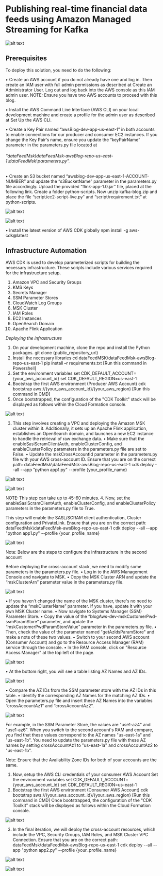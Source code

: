 # Publishing real-time financial data feeds using Amazon Managed Streaming for Kafka

![alt text](image-14.png)

## Prerequisites

To deploy this solution, you need to do the following: 
 
•	Create an AWS account if you do not already have one and log in. Then create an IAM user with full admin permissions as described at Create an Administrator User. Log out and log back into the AWS console as this IAM admin user.
NOTE: Ensure you have two AWS accounts to proceed with this blog.

•	Install the AWS Command Line Interface (AWS CLI) on your local development machine and create a profile for the admin user as described at Set Up the AWS CLI.   

•	Create a Key Pair named “awsBlog-dev-app-us-east-1” in both accounts to enable connections for our producer and consumer EC2 instances. If you change the Key Pair's name, ensure you update the “keyPairName” parameter in the parameters.py file located at
###### “dataFeedMsk\dataFeedMsk-awsBlog-repo-us-east-1\dataFeedMsk\parameters.py”.

•	Create an S3 bucket named “awsblog-dev-app-us-east-1-ACCOUNT-NUMBER” and update the “s3BucketName” parameter in the parameters.py file accordingly. Upload the provided “flink-app-1.0.jar” file, placed at the following link. Create a folder python-scripts. Now unzip kafka-blog.zip and place the file “script/ec2-script-live.py” and “script/requirement.txt” at python-scripts.

![alt text](image-1.png)

![alt text](image-2.png)

•	Install the latest version of AWS CDK globally
npm install -g aws-cdk@latest

## Infrastructure Automation
 
AWS CDK is used to develop parameterized scripts for building the necessary infrastructure. These scripts include various services required for the infrastructure setup.
 
1.	Amazon VPC and Security Groups
2.	KMS Keys
3.	Secrets Manager
4.	SSM Parameter Stores
5.	CloudWatch Log Groups
6.	MSK Cluster
7.	IAM Roles
8.	EC2 Instances
9.	OpenSearch Domain
10.	Apache Flink Application

*Deploying the Infrastructure* 
 
1.	On your development machine, clone the repo and install the Python packages. 
git clone {public_repository_url} 
2.	Install the necessary libraries
cd dataFeedMSK\dataFeedMsk-awsBlog-repo-us-east-1
pip install –r requirements.txt [Run this command in Powershell]
3.	Set the environment variables
set CDK_DEFAULT_ACCOUNT={your_aws_account_id}
set CDK_DEFAULT_REGION=us-east-1
4.	Bootstrap the first AWS environment (Producer AWS Account)
cdk bootstrap aws://{your_aws_account_id}/{your_aws_region} [Run this command in CMD]	
5.	Once bootstrapped, the configuration of the "CDK Toolkit" stack will be displayed as follows within the Cloud Formation console.

![alt text](image-3.png)

3.	This step involves creating a VPC and deploying the Amazon MSK cluster within it. Additionally, it sets up an Apache Flink application, establishes an OpenSearch domain, and launches a new EC2 instance to handle the retrieval of raw exchange data.
•	Make sure that the enableSaslScramClientAuth, enableClusterConfig, and enableClusterPolicy parameters in the parameters.py file are set to False. 
•	Update the mskCrossAccountId parameter in the parameters.py file with your AWS cross-account ID.
Ensure that you are on the correct path: dataFeedMsk\dataFeedMsk-awsBlog-repo-us-east-1 
cdk deploy --all --app "python app1.py" --profile {your_profile_name}

![alt text](image-4.png)

![alt text](image-5.png)

NOTE: This step can take up to 45-60 minutes. 
4.	Now, set the enableSaslScramClientAuth, enableClusterConfig, and enableClusterPolicy parameters in the parameters.py file to True. 
 
This step will enable the SASL/SCRAM client authentication, Cluster configuration and PrivateLink.
Ensure that you are on the correct path: dataFeedMsk\dataFeedMsk-awsBlog-repo-us-east-1
cdk deploy --all --app "python app1.py" --profile {your_profile_name}

![alt text](image-6.png)

Note: Below are the steps to configure the infrastructure in the second account

Before deploying the cross-account stack, we need to modify some parameters in the parameters.py file. 
•	Log in to the AWS Management Console and navigate to MSK.
•	Copy the MSK Cluster ARN and update the “mskClusterArn” parameter value in the parameters.py file. 

![alt text](image-7.png)

•	If you haven't changed the name of the MSK cluster, there's no need to update the “mskClusterName” parameter. If you have, update it with your own MSK Cluster name. 
•	Now navigate to Systems Manager (SSM) Parameter Store.
•	Copy the value of the “blogAws-dev-mskCustomerPwd-ssmParamStore” parameter, and update the “mskCustomerPwdParamStoreValue” parameter in the parameters.py file. 
•	Then, check the value of the parameter named "getAzIdsParamStore" and make a note of these two values.
•	Switch to your second AWS account (Consumer Account) and go to the Resource Access Manager (RAM) service through the console.
•	In the RAM console, click on "Resource Access Manager" at the top left of the page.

![alt text](image-8.png)

•	At the bottom right, you will see a table listing AZ Names and AZ IDs.

![alt text](image-9.png)

•	Compare the AZ IDs from the SSM parameter store with the AZ IDs in this table.
•	Identify the corresponding AZ Names for the matching AZ IDs.
•	Open the parameters.py file and insert these AZ Names into the variables “crossAccountAz1” and “crossAccountAz2”.

![alt text](image-10.png)

For example, in the SSM Parameter Store, the values are "use1-az4" and "use1-az6". When you switch to the second account's RAM and compare, you find that these values correspond to the AZ names "us-east-1a" and "us-east-1b". You need to update the parameters.py file with these AZ names by setting crossAccountAz1 to "us-east-1a" and crossAccountAz2 to "us-east-1b".

Note: Ensure that the Availability Zone IDs for both of your accounts are the same.

1.	Now, setup the AWS CLI credentials of your consumer AWS Account Set the environment variables
set CDK_DEFAULT_ACCOUNT={your_aws_account_id}
set CDK_DEFAULT_REGION=us-east-1
2.	Bootstrap the first AWS environment (Consumer AWS Account)
cdk bootstrap aws://{your_aws_account_id}/{your_aws_region} [Run this command in CMD]
Once bootstrapped, the configuration of the "CDK Toolkit" stack will be displayed as follows within the Cloud Formation console.

![alt text](image-11.png)

3.	In the final iteration, we will deploy the cross-account resources, which include the VPC, Security Groups, IAM Roles, and MSK Cluster VPC Connection.
Ensure that you are on the correct path: dataFeedMsk\dataFeedMsk-awsBlog-repo-us-east-1
cdk deploy --all --app "python app2.py" --profile {your_profile_name}

![alt text](image-12.png)

![alt text](image-13.png)